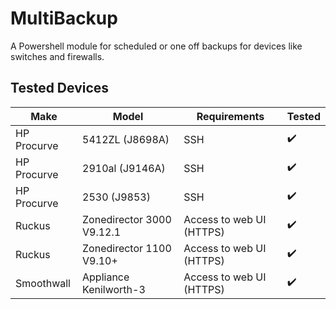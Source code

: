# MultiBackup
A Powershell module for scheduled or one off backups for devices like switches and firewalls. 

## Tested Devices

| Make          | Model                      | Requirements                |Tested  |
| ------------- |----------------------------|-----------------------------|--------|
| HP Procurve   | 5412ZL (J8698A)            | SSH                         | ✔️    |
| HP Procurve   | 2910al (J9146A)            | SSH                         | ✔️    |
| HP Procurve   | 2530 (J9853)               | SSH                         | ✔️    |
| Ruckus        | Zonedirector 3000 V9.12.1  |Access to web UI (HTTPS)     | ✔️    |
| Ruckus        | Zonedirector 1100 V9.10+   |Access to web UI (HTTPS)     | ✔️    |
| Smoothwall    | Appliance Kenilworth-3     |Access to web UI (HTTPS)     | ✔️    |

